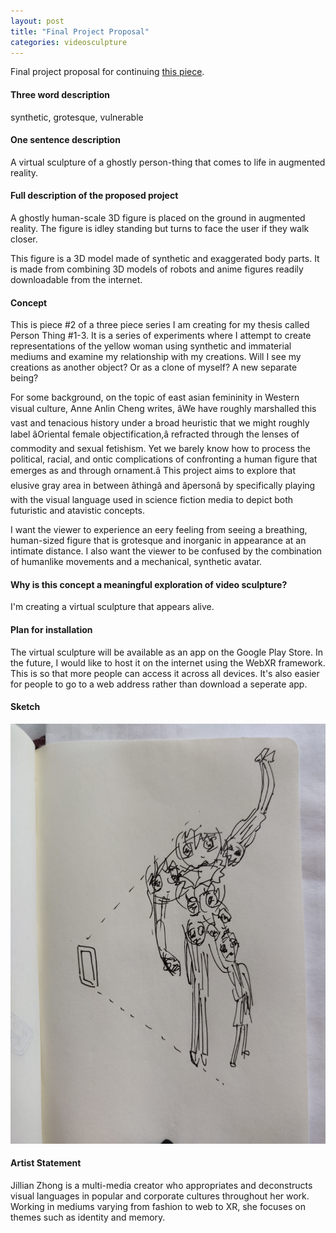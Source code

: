 ```yaml
---
layout: post
title: "Final Project Proposal"
categories: videosculpture
---
```


Final project proposal for continuing [this piece](http://blog.jzhong.today/videosculpture/AR-Ghost-Progress/).

#### Three word description ####
synthetic, grotesque, vulnerable

#### One sentence description ####
A virtual sculpture of a ghostly person-thing that comes to life in augmented reality.

#### Full description of the proposed project ####
A ghostly human-scale 3D figure is placed on the ground in augmented reality. The figure is idley standing but turns to face the user if they walk closer.

This figure is a 3D model made of synthetic and exaggerated body parts. It is made from combining 3D models of robots and anime figures readily downloadable from the internet.

#### Concept ####
This is piece #2 of a three piece series I am creating for my thesis called Person Thing #1-3. It is a series of experiments where I attempt to create representations of the yellow woman using synthetic and immaterial mediums and examine my relationship with my creations. Will I see my creations as another object? Or as a clone of myself? A new separate being?

For some background, on the topic of east asian femininity in Western visual culture, Anne Anlin Cheng writes, âWe have roughly marshalled this vast and tenacious history under a broad heuristic that we might roughly label âOriental female objectification,â refracted through the lenses of commodity and sexual fetishism. Yet we barely know how to process the political, racial, and ontic complications of confronting a human figure that emerges as and through ornament.â This project aims to explore that elusive gray area in between âthingâ and âpersonâ by specifically playing with the visual language used in science fiction media to depict both futuristic and atavistic concepts.

I want the viewer to experience an eery feeling from seeing a breathing, human-sized figure that is grotesque and inorganic in appearance at an intimate distance. I also want the viewer to be confused by the combination of humanlike movements and a mechanical, synthetic avatar.

#### Why is this concept a meaningful exploration of video sculpture? ####
I'm creating a virtual sculpture that appears alive.

#### Plan for installation ####
The virtual sculpture will be available as an app on the Google Play Store. In the future, I would like to host it on the internet using the WebXR framework. This is so that more people can access it across all devices. It's also easier for people to go to a web address rather than download a seperate app.

#### Sketch ####
![alt text](/images/videosculpture/ghost/sketch.jpg)

#### Artist Statement ####
Jillian Zhong is a multi-media creator who appropriates and deconstructs visual languages in popular and corporate cultures throughout her work. Working in mediums varying from fashion to web to XR, she focuses on themes such as identity and memory.

